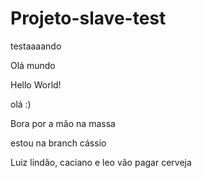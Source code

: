 # Projeto-slave-test
testaaaando

Olá mundo

Hello World!

olá :)

Bora por a mão na massa

estou na branch cássio

Luiz lindão, caciano e leo vão pagar cerveja
